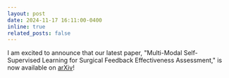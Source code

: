 ```yaml
---
layout: post
date: 2024-11-17 16:11:00-0400
inline: true
related_posts: false
---
```


I am excited to announce that our latest paper, "Multi-Modal Self-Supervised Learning for Surgical Feedback Effectiveness Assessment," is now available on [arXiv](https://arxiv.org/abs/2411.10919)! 